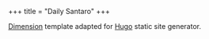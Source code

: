 +++
title = "Daily Santaro"
+++

[Dimension](https://html5up.net/dimension/) template adapted for [Hugo](https://gohugo.io/) static site generator.
